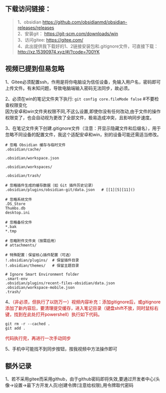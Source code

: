 ## 下载访问链接：
> 1、obsidian  https://github.com/obsidianmd/obsidian-releases/releases    
> 2、安装git： https://git-scm.com/downloads/win  
> 3、访问gitee: https://gitee.com/  
> 4、此出提供我下载好的1、2链接安装包和.gitignore文件，可直接下载： http://xz.15390974.xyz/#/?code=700YK   

## 视频已提到但易忽略
1、Gitee必须配置ssh，作用是将你电脑设为信任设备，免输入用户名，密码即可上传文件。有未知问题，导致电脑端输入密码无法同步，故必须。  
  
2、必须在win的笔记文件夹下执行: `git config core.fileMode false`  #不要检查权限变化  
因为安卓和win文件夹权限不同,不这么设置,即使你没有任何改动,由于文件的操作权限变了，也会自动视为更改了全部文件，极易造成冲突，且影响同步速度。  
  
3、在笔记文件夹下创建.gitignore文件（注意：开显示隐藏文件和后缀名），用于忽略不同设备的配置文件，我这个适配安卓和win，别的设备可能还需适当修改。
```
# 忽略 Obsidian 缓存与临时文件
.obsidian/cache/

.obsidian/workspace.json

.obsidian/workspaces/

.obsidian/trash/

# 忽略插件生成的缓存数据（如 Git 插件历史记录）
.obsidian/plugins/obsidian-git/data.json   # [[1][5][11]()

# 忽略系统文件
.DS_Store
Thumbs.db
desktop.ini

# 忽略备份文件
*.bak
*.tmp

# 忽略附件文件夹（按需启用）
# attachments/

# 特殊配置：保留核心插件配置（可选）
!.obsidian/plugins/  # 保留插件目录
!.obsidian/themes/   # 保留主题目录

# Ignore Smart Environment folder
.smart-env
.obsidian/plugins/recent-files-obsidian/data.json
.obsidian/workspace-mobile.json
.trash/
```

4、<font color="#c00000">（非必须，但执行了以防万一）视频内容补充：添加gitignore后，或gitignore添加了新内容后，要清理提交缓存，进入笔记目录（键盘shift不放，同时鼠标右键，找到在此处打开powershell）执行如下代码。</font>
```
git rm -r --cached .
git add .
```
<font color="#c00000">代码执行完，再进行一次手动同步</font>

5、手机中可能找不到同步按钮，按我视频中方法操作即可

## 额外记录
1、若不采用gitee而采用github，由于github密码即将失效,要通过开发者中心(头像->设置->最下方开发人员)创建令牌(注意给权限),用令牌取代密码